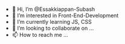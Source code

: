 - 👋 Hi, I’m @Essakkiappan-Subash
- 👀 I’m interested in Front-End-Development
- 🌱 I’m currently learning JS, CSS
- 💞️ I’m looking to collaborate on ...
- 📫 How to reach me ...

<!---
Essakkiappan-Subash/Essakkiappan-Subash is a ✨ special ✨ repository because its `README.md` (this file) appears on your GitHub profile.
You can click the Preview link to take a look at your changes.
--->
